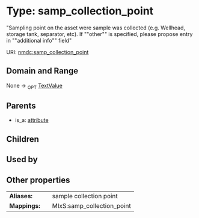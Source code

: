 
# Type: samp_collection_point


"Sampling  point on the asset were sample was collected (e.g. Wellhead, storage tank, separator, etc). If ""other"" is specified, please propose entry in ""additional info"" field"

URI: [nmdc:samp_collection_point](https://microbiomedata/meta/samp_collection_point)


## Domain and Range

None ->  <sub>OPT</sub> [TextValue](TextValue.md)

## Parents

 *  is_a: [attribute](attribute.md)

## Children


## Used by


## Other properties

|  |  |  |
| --- | --- | --- |
| **Aliases:** | | sample collection point |
| **Mappings:** | | MIxS:samp_collection_point |

